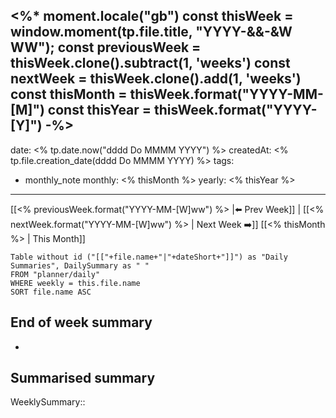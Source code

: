 <%*
moment.locale("gb")
const thisWeek = window.moment(tp.file.title, "YYYY-&&-&W WW");
const previousWeek = thisWeek.clone().subtract(1, 'weeks')
const nextWeek = thisWeek.clone().add(1, 'weeks')
const thisMonth = thisWeek.format("YYYY-MM-[M]")
const thisYear = thisWeek.format("YYYY-[Y]")
-%>
---
date: <% tp.date.now("dddd Do MMMM YYYY") %>
createdAt: <% tp.file.creation_date(dddd Do MMMM YYYY) %>
tags:
  - monthly_note
monthly: <% thisMonth %>
yearly: <% thisYear %>
---




 [[<% previousWeek.format("YYYY-MM-[W]ww") %> |⬅️ Prev Week]] | [[<% nextWeek.format("YYYY-MM-[W]ww") %> | Next Week ➡️]] 
[[<% thisMonth %> | This Month]]

```dataview
Table without id ("[["+file.name+"|"+dateShort+"]]") as "Daily Summaries", DailySummary as " "
FROM "planner/daily"
WHERE weekly = this.file.name
SORT file.name ASC
```

## End of week summary
- 

**Summarised summary**
- 

WeeklySummary::